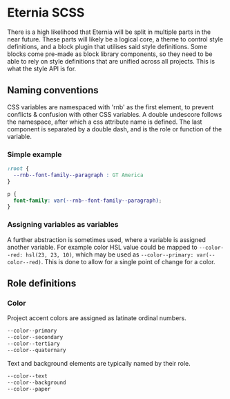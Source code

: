 # Eternia SCSS

There is a high likelihood that Eternia will be split in multiple parts in the near future. These parts will likely be a logical core, a theme to control style definitions, and a block plugin that utilises said style definitions. Some blocks come pre-made as block library components, so they need to be able to rely on style definitions that are unified across all projects. This is what the style API is for.

## Naming conventions

CSS variables are namespaced with 'rnb' as the first element, to prevent conflicts & confusion with other CSS variables. A double undescore follows the namespace, after which a css attribute name is defined. The last component is separated by a double dash, and is the role or function of the variable.

### Simple example

```css
:root {
  --rnb--font-family--paragraph : GT America
}

p {
  font-family: var(--rnb--font-family--paragraph);
}
```

### Assigning variables as variables

A further abstraction is sometimes used, where a variable is assigned another variable. For example color HSL value could be mapped to ```--color--red: hsl(23, 23, 10)```, which may be used as ```--color--primary: var(--color--red)```. This is done to allow for a single point of change for a color.

## Role definitions

### Color

Project accent colors are assigned as latinate ordinal numbers.

````css
--color--primary
--color--secondary
--color--tertiary
--color--quaternary
````

Text and background elements are typically named by their role.

````css
--color--text
--color--background
--color--paper
````
